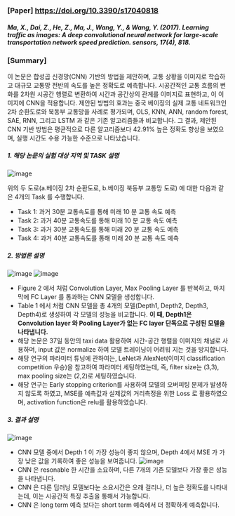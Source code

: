 ### [Paper] https://doi.org/10.3390/s17040818
##### Ma, X., Dai, Z., He, Z., Ma, J., Wang, Y., & Wang, Y. (2017). Learning traffic as images: A deep convolutional neural network for large-scale transportation network speed prediction. sensors, 17(4), 818.

### [Summary]
이 논문은 합성곱 신경망(CNN) 기반의 방법을 제안하며, 교통 상황을 이미지로 학습하고 대규모 교통망 전반의 속도를 높은 정확도로 예측합니다. 시공간적인 교통 흐름의 변화를 2차원 시공간 행렬로 변환하여 시간과 공간상의 관계를 이미지로 표현하고, 이 이미지에 CNN을 적용합니다. 제안된 방법의 효과는 중국 베이징의 실제 교통 네트워크인 2차 순환도로와 북동부 교통망을 사례로 평가되며, OLS, KNN, ANN, random forest, SAE, RNN, 그리고 LSTM 과 같은 기존 알고리즘들과 비교합니다. 그 결과, 제안된 CNN 기반 방법은 평균적으로 다른 알고리즘보다 42.91% 높은 정확도 향상을 보였으며, 실행 시간도 수용 가능한 수준으로 나타났습니다.
##### 1. 해당 논문의 실험 대상 지역 및 TASK 설명
![image](https://github.com/user-attachments/assets/ba4fd260-d210-446e-83f8-02f2992f8587)

위의 두 도로(a.베이징 2차 순환도로, b.베이징 북동부 교통망 도로) 에 대한 다음과 같은 4개의 Task 를 수행합니다.
- Task 1: 과거 30분 교통속도를 통해 미래 10 분 교통 속도 예측 
- Task 2: 과거 40분 교통속도를 통해 미래 10 분 교통 속도 예측
- Task 3: 과거 30분 교통속도를 통해 미래 20 분 교통 속도 예측 
- Task 4: 과거 40분 교통속도를 통해 미래 20 분 교통 속도 예측  

##### 2. 방법론 설명
![image](https://github.com/user-attachments/assets/73595d52-5f10-46f1-bdda-0d690d23f0fd)
![image](https://github.com/user-attachments/assets/dee1c858-de73-4c01-9e45-b45ed1ea556a)

- Figure 2 에서 처럼 Convolution Layer, Max Pooling Layer 를 반복하고, 마지막에 FC Layer 를 통과하는 CNN 모델을 생성합니다.
- Table 1 에서 처럼 CNN 모델을 총 4개의 모델(Depth1, Depth2, Depth3, Depth4)로 생성하여 각 모델의 성능을 비교합니다. **이 때, Depth1은 Convolution layer 와 Pooling Layer가 없는 FC layer 단독으로 구성된 모델을 나타냅니다.**
- 해당 논문은 37일 동안의 taxi data 활용하여 시간-공간 행렬을 이미지의 채널로 사용하며, input 값은 normalize 하여 모델 트레이닝이 어려워 지는 것을 방지합니다.
- 해당 연구의 파라미터 튜닝에 관하여는, LeNet과 AlexNet(이미지 classification competition 우승)을 참고하여 파라미터 세팅하였는데, 즉, filter size는 (3,3), max pooling size는 (2,2)로 세팅하였습니다.
- 해당 연구는 Early stopping criterion를 사용하여 모델의 오버피팅 문제가 발생하지 않도록 하였고, MSE를 예측값과 실제값의 거리측정을 위한 Loss 로 활용하였으며, activation function은 relu를 활용하였습니다. 

##### 3. 결과 설명
![image](https://github.com/user-attachments/assets/524f3f05-ceac-4d29-8a4f-d4015d1ce9c0)
- CNN 모델 중에서 Depth 1 이 가장 성능이 좋지 않으며, Depth 4에서 MSE 가 가장 낮은 값을 기록하여 좋은 성능을 보여줍니다.
![image](https://github.com/user-attachments/assets/8abaf546-1fac-499d-8cc4-d1658315b6eb)
- CNN 은 resonable 한 시간을 소요하며, 다른 7개의 기존 모델보다 가장 좋은 성능을 나타냅니다.
- CNN 은 다른 딥러닝 모델보다눈 소요시간은 오래 걸리나, 더 높은 정확도를 나타내는데, 이는 시공간적 특징 추출을 통해서 가능합니다.
- CNN 은 long term 예측 보다는 short term 예측에서 더 정확하게 예측합니다.


